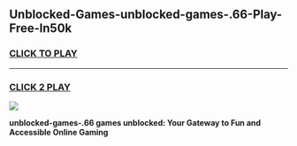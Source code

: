
## Unblocked-Games-unblocked-games-.66-Play-Free-ln50k
<h3>
<a href="https://premium76.site?title=unblocked-games-.66&ref=10A">CLICK TO PLAY</a></h3>
<hr>

<h3>
<a href="https://premium76.site?title=unblocked-games-.66&ref=10A">CLICK 2 PLAY</a>
  
</h3>

<a href="https://premium76.site?title=unblocked-games-.66&ref=10A"><img src="https://clearcache.store/games.png"></a>


**unblocked-games-.66 games unblocked: Your Gateway to Fun and Accessible Online Gaming**
